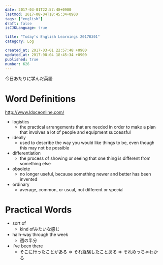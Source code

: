 ```yaml
---
date: 2017-03-01T22:57:48+0900
lastmod: 2017-08-04T18:45:34+0900
tags: ["english"]
draft: false
isCJKLanguage: true

title: "Today's English Learnings 20170301"
category: Log

created_at: 2017-03-01 22:57:48 +0900
updated_at: 2017-08-04 18:45:34 +0900
published: true
number: 626
---
```


今日あたりに学んだ英語

# Word Definitions
http://www.ldoceonline.com/

* logistics
    * the practical arrangements that are needed in order to make a plan that involves a lot of people and equipment successful
* ideally
    * used to describe the way you would like things to be, even though this may not be possible
* differentiation
    * the process of showing or seeing that one thing is different from something else
* obsolete
    * no longer useful, because something newer and better has been invented
* ordinary
    * average, common, or usual, not different or special

# Practical Words
* sort of
    * kind ofみたいな感じ
* halh-way through the week
    * 週の半分
* I've been there
    * そこに行ったことがある => それ経験したことある => それめっちゃわかる
